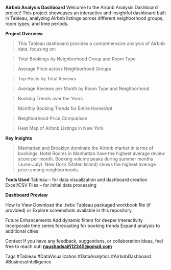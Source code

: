 **Airbnb Analysis Dashboard**
 Welcome to the Airbnb Analysis Dashboard project!
 This project showcases an interactive and insightful dashboard built in Tableau, 
 analyzing Airbnb listings across different neighborhood groups, room types, and time periods.

**Project Overview**
 > This Tableau dashboard provides a comprehensive analysis of Airbnb data, focusing on:

 > Total Bookings by Neighborhood Group and Room Type
 
 > Average Price across Neighborhood Groups

 > Top Hosts by Total Reviews

 > Average Reviews per Month by Room Type and Neighborhood

 > Booking Trends over the Years

 > Monthly Booking Trends for Entire Home/Apt

 > Neighborhood Price Comparison

 > Heat Map of Airbnb Listings in New York

**Key Insights**
 > Manhattan and Brooklyn dominate the Airbnb market in terms of bookings.
 > Hotel Rooms in Manhattan have the highest average review score per month.
 > Booking volume peaks during summer months (June-July).
 > New Dorp (Staten Island) shows the highest average price among neighborhoods.

**Tools Used**
Tableau – for data visualization and dashboard creation
Excel/CSV Files – for initial data processing

**Dashboard Preview**

How to View
Download the .twbx Tableau packaged workbook file (if provided) or
Explore screenshots available in this repository.

Future Enhancements
Add dynamic filters for deeper interactivity
Incorporate time series forecasting for booking trends
Expand analysis to additional cities

Contact
If you have any feedback, suggestions, or collaboration ideas, feel free to reach out!
**naushadsaifi12345@gmail.com**

Tags
#Tableau #DataVisualization #DataAnalytics #AirbnbDashboard #BusinessIntelligence

